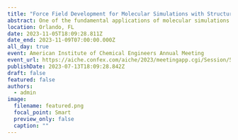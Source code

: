 ```yaml
---
title: "Force Field Development for Molecular Simulations with Structure Optimized Potential Refinement"
abstract: One of the fundamental applications of molecular simulations is to predict the atomic structure and self-assembly of fluid-state materials. However, recent advances in experimental neutron and X-ray diffraction are revealing that many widely used force fields do not predict atomic structures that are consistent with experimental data. Directly reconstructing interatomic potentials from structure, the so-called inverse problem of statistical mechanics, is a possible method to improve and develop force fields that accurately model experimentally observed structures. While inverse techniques such as iterative Boltzmann inversion and relative entropy minimization have been successfully applied to coarse-grain model systems, there are no existing techniques that provide satisfactory solutions for real physical systems. In this study, we present a machine learning assisted structure refinement technique, called structure optimized potential refinement, that can reconstruct transferable force fields from a single neutron diffraction measurement in monatomic fluids. Applying this technique to the noble gas series (Ne, Ar, Kr, and Xe), we recover transferable force field parameters that provide excellent agreement to experimental structure and reproduce macroscopic thermodynamic properties. This result is the first demonstration that experimental scattering data contains sufficient information to predict underlying force parameters at the sub-angstrom length scale. Applications of structure optimized potential refinement include force field optimization for structure-based applications, modeling fluids in extreme environments, and predicting quantum many-body effects in fluid systems.
location: Orlando, FL
date: 2023-11-05T18:09:28.811Z
date_end: 2023-11-09T07:00:00.000Z
all_day: true
event: American Institute of Chemical Engineers Annual Meeting
event_url: https://aiche.confex.com/aiche/2023/meetingapp.cgi/Session/52329
publishDate: 2023-07-13T18:09:28.842Z
draft: false
featured: false
authors:
  - admin
image:
  filename: featured.png
  focal_point: Smart
  preview_only: false
  caption: ""
---
```

